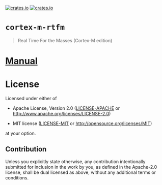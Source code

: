 [![crates.io](https://img.shields.io/crates/v/cortex-m-rtfm.svg)](https://crates.io/crates/cortex-m-rtfm)
[![crates.io](https://img.shields.io/crates/d/cortex-m-rtfm.svg)](https://crates.io/crates/cortex-m-rtfm)

# `cortex-m-rtfm`

> Real Time For the Masses (Cortex-M edition)

# [Manual](https://docs.rs/cortex-m-rtfm)

# License

Licensed under either of

- Apache License, Version 2.0 ([LICENSE-APACHE](LICENSE-APACHE) or
  http://www.apache.org/licenses/LICENSE-2.0)

- MIT license ([LICENSE-MIT](LICENSE-MIT) or http://opensource.org/licenses/MIT)

at your option.

## Contribution

Unless you explicitly state otherwise, any contribution intentionally submitted
for inclusion in the work by you, as defined in the Apache-2.0 license, shall be
dual licensed as above, without any additional terms or conditions.

